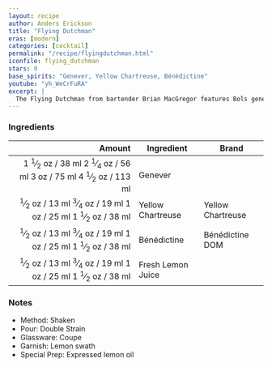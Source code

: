 ```yaml
---
layout: recipe
author: Anders Erickson
title: "Flying Dutchman"
eras: [modern]
categories: [cocktail]
permalink: "/recipe/flyingdutchman.html"
iconfile: flying_dutchman
stars: 0
base_spirits: "Genever, Yellow Chartreuse, Bénédictine"
youtube: "yh_WeCrFuRA"
excerpt: |
  The Flying Dutchman from bartender Brian MacGregor features Bols genever, Benedictine and yellow Chartreuse. It’s easy to make but complex in flavor.
---
```


### Ingredients

| Amount | Ingredient        | Brand             |
| -----: | ----------------- | ----------------- |
| <span class="onex active">1 <sup>1</sup>&frasl;<sub>2</sub> oz  / 38 ml</span> <span class="onehalfx">2 <sup>1</sup>&frasl;<sub>4</sub> oz  / 56 ml</span> <span class="twox">3 oz  / 75 ml</span> <span class="threex">4 <sup>1</sup>&frasl;<sub>2</sub> oz  / 113 ml</span>| Genever           |
| <span class="onex active"> <sup>1</sup>&frasl;<sub>2</sub> oz  / 13 ml</span> <span class="onehalfx"> <sup>3</sup>&frasl;<sub>4</sub> oz  / 19 ml</span> <span class="twox">1 oz  / 25 ml</span> <span class="threex">1 <sup>1</sup>&frasl;<sub>2</sub> oz  / 38 ml</span>| Yellow Chartreuse | Yellow Chartreuse |
| <span class="onex active"> <sup>1</sup>&frasl;<sub>2</sub> oz  / 13 ml</span> <span class="onehalfx"> <sup>3</sup>&frasl;<sub>4</sub> oz  / 19 ml</span> <span class="twox">1 oz  / 25 ml</span> <span class="threex">1 <sup>1</sup>&frasl;<sub>2</sub> oz  / 38 ml</span>| Bénédictine       | Bénédictine DOM   |
| <span class="onex active"> <sup>1</sup>&frasl;<sub>2</sub> oz  / 13 ml</span> <span class="onehalfx"> <sup>3</sup>&frasl;<sub>4</sub> oz  / 19 ml</span> <span class="twox">1 oz  / 25 ml</span> <span class="threex">1 <sup>1</sup>&frasl;<sub>2</sub> oz  / 38 ml</span>| Fresh Lemon Juice |

### Notes

- Method: Shaken
- Pour: Double Strain
- Glassware: Coupe
- Garnish: Lemon swath
- Special Prep: Expressed lemon oil

    
<script type="application/ld+json">
{
  "": "https://schema.org",
  "": "Recipe",
  "author": "{{ page.author }}",
  "description": "{{ page.excerpt }}",
  "image": "{% for ingredient in site.data[page.iconfile].images.ingredient limit: 1 %}{{ ingredient.url }}{% endfor %}",
  "recipeIngredient": [
    "0.5 oz Yellow Chartreuse",
  "0.5 oz Bénédictine      ",
],
  "name": "{{ page.title }}",
  "recipeInstructions": "
- Method: Shaken
- Pour: Double Strain
- Glassware: Coupe
- Garnish: Lemon swath
- Special Prep: Expressed lemon oil
",
  "recipeYield": "1 cocktail",
}
</script>

    